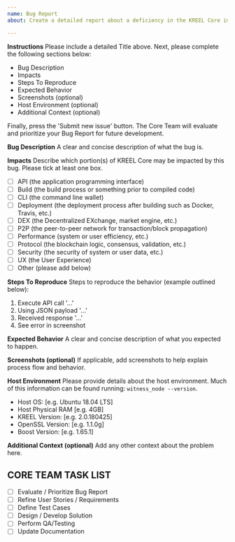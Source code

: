 ```yaml
---
name: Bug Report
about: Create a detailed report about a deficiency in the KREEL Core implementation.

---
```


**Instructions**
Please include a detailed Title above. Next, please complete the following sections below:
* Bug Description
* Impacts
* Steps To Reproduce
* Expected Behavior
* Screenshots (optional)
* Host Environment (optional)
* Additional Context (optional)

Finally, press the 'Submit new issue' button. The Core Team will evaluate and prioritize your Bug Report for future development.

**Bug Description**
A clear and concise description of what the bug is.

**Impacts**
Describe which portion(s) of KREEL Core may be impacted by this bug. Please tick at least one box.
- [ ] API (the application programming interface)
- [ ] Build (the build process or something prior to compiled code)
- [ ] CLI (the command line wallet)
- [ ] Deployment (the deployment process after building such as Docker, Travis, etc.)
- [ ] DEX (the Decentralized EXchange, market engine, etc.)
- [ ] P2P (the peer-to-peer network for transaction/block propagation)
- [ ] Performance (system or user efficiency, etc.)
- [ ] Protocol (the blockchain logic, consensus, validation, etc.)
- [ ] Security (the security of system or user data, etc.)
- [ ] UX (the User Experience)
- [ ] Other (please add below)

**Steps To Reproduce**
Steps to reproduce the behavior (example outlined below):
1. Execute API call '...'
2. Using JSON payload '...'
3. Received response '...'
4. See error in screenshot

**Expected Behavior**
A clear and concise description of what you expected to happen.

**Screenshots (optional)**
If applicable, add screenshots to help explain process flow and behavior.

**Host Environment**
Please provide details about the host environment. Much of this information can be found running: `witness_node --version`.
 - Host OS:             [e.g. Ubuntu 18.04 LTS]
 - Host Physical RAM    [e.g. 4GB]
 - KREEL Version:      [e.g. 2.0.180425]
 - OpenSSL Version:     [e.g. 1.1.0g]
 - Boost Version:       [e.g. 1.65.1]

**Additional Context (optional)**
Add any other context about the problem here.

## CORE TEAM TASK LIST
- [ ] Evaluate / Prioritize Bug Report
- [ ] Refine User Stories / Requirements
- [ ] Define Test Cases
- [ ] Design / Develop Solution
- [ ] Perform QA/Testing
- [ ] Update Documentation
